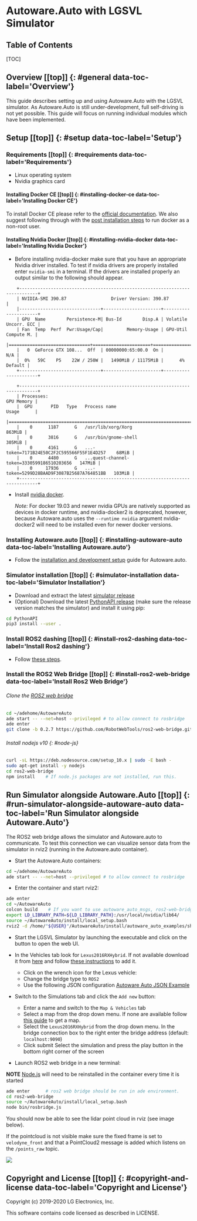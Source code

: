 # Autoware.Auto with LGSVL Simulator [](#top)

<h2> Table of Contents</h2>
[TOC]

## Overview [[top]] {: #general data-toc-label='Overview'}

This guide describes setting up and using Autoware.Auto with the LGSVL simulator. As Autoware.Auto is still under-development, full self-driving is not yet possible. This guide will focus on running individual modules which have been implemented.

## Setup [[top]] {: #setup data-toc-label='Setup'}

### Requirements [[top]] {: #requirements data-toc-label='Requirements'}

- Linux operating system
- Nvidia graphics card

#### Installing Docker CE [[top]] {: #installing-docker-ce data-toc-label='Installing Docker CE'}

To install Docker CE please refer to the [official documentation](https://docs.docker.com/install/linux/docker-ce/ubuntu/). We also suggest following through with the [post installation steps](https://docs.docker.com/install/linux/linux-postinstall/#manage-docker-as-a-non-root-user) to run docker as a non-root user.

#### Installing Nvidia Docker [[top]] {: #installing-nvidia-docker data-toc-label='Installing Nvidia Docker'}

- Before installing nvidia-docker make sure that you have an appropriate Nvidia driver installed. To test if nvidia drivers are properly installed enter `nvidia-smi` in a terminal. If the drivers are installed properly an output similar to the following should appear.

```
    +-----------------------------------------------------------------------------+
    | NVIDIA-SMI 390.87                 Driver Version: 390.87                    |
    |-------------------------------+----------------------+----------------------+
    | GPU  Name        Persistence-M| Bus-Id        Disp.A | Volatile Uncorr. ECC |
    | Fan  Temp  Perf  Pwr:Usage/Cap|         Memory-Usage | GPU-Util  Compute M. |
    |===============================+======================+======================|
    |   0  GeForce GTX 108...  Off  | 00000000:65:00.0  On |                  N/A |
    |  0%   59C    P5    22W / 250W |   1490MiB / 11175MiB |      4%      Default |
    +-------------------------------+----------------------+----------------------+
                                                                                
    +-----------------------------------------------------------------------------+
    | Processes:                                                       GPU Memory |
    |  GPU       PID   Type   Process name                             Usage      |
    |=============================================================================|
    |    0      1187      G   /usr/lib/xorg/Xorg                           863MiB |
    |    0      3816      G   /usr/bin/gnome-shell                         305MiB |
    |    0      4161      G   ...-token=7171B24E50C2F2C595566F55F1E4D257    68MiB |
    |    0      4480      G   ...quest-channel-token=3330599186510203656   147MiB |
    |    0     17936      G   ...-token=5299D28BAAD9F3087B25687A764851BB   103MiB |
    +-----------------------------------------------------------------------------+
```

- Install [nvidia docker](https://github.com/NVIDIA/nvidia-docker).

    *Note:* For docker 19.03 and newer nvidia GPUs are natively supported as devices in docker runtime, and nvidia-docker2 is deprecated, however, because Autoware.auto uses the `--runtime nvidia` argument nvidia-docker2 will need to be installed even for newer docker versions.

### Installing Autoware.auto [[top]] {: #installing-autoware-auto data-toc-label='Installing Autoware.auto'}

- Follow the [installation and development setup](https://autowarefoundation.gitlab.io/autoware.auto/AutowareAuto/installation-and-development.html) guide for Autoware.auto.

### Simulator installation [[top]] {: #simulator-installation data-toc-label='Simulator Installation'}

- Download and extract the latest [simulator release](https://github.com/lgsvl/simulator/releases/latest)
- (Optional) Download the latest [PythonAPI release](https://github.com/lgsvl/PythonAPI/releases/latest) (make sure the release version matches the simulator) and install it using pip:

```bash
cd PythonAPI
pip3 install --user .
```

### Install ROS2 dashing [[top]] {: #install-ros2-dashing data-toc-label='Install Ros2 dashing'}

- Follow [these steps](https://index.ros.org/doc/ros2/Installation/Dashing/Linux-Install-Debians).

### Install the ROS2 Web Bridge [[top]] {: #install-ros2-web-bridge data-toc-label='Install Ros2 Web Bridge'}

###### Clone the [ROS2 web bridge](https://github.com/RobotWebTools/ros2-web-bridge)

```bash
cd ~/adehome/AutowareAuto
ade start -- --net=host --privileged # to allow connect to rosbridge
ade enter
git clone -b 0.2.7 https://github.com/RobotWebTools/ros2-web-bridge.git
```

###### Install nodejs v10 {: #node-js}

```bash
curl -sL https://deb.nodesource.com/setup_10.x | sudo -E bash -
sudo apt-get install -y nodejs
cd ros2-web-bridge
npm install    # If node.js packages are not installed, run this.
```

## Run Simulator alongside Autoware.Auto [[top]] {: #run-simulator-alongside-autoware-auto data-toc-label='Run Simulator alongside Autoware.Auto'}
The ROS2 web bridge allows the simulator and Autoware.auto to communicate. To test this connection we can visualize sensor data from the simulator in rviz2 (running in the Autoware.auto container).

- Start the Autoware.Auto containers:

```bash
cd ~/adehome/AutowareAuto
ade start -- --net=host --privileged # to allow connect to rosbridge
```

- Enter the container and start rviz2:

```bash
ade enter
cd ~/AutowareAuto
colcon build    # If you want to use autoware_auto_msgs, ros2-web-bridge needs compiled them.
export LD_LIBRARY_PATH=${LD_LIBRARY_PATH}:/usr/local/nvidia/lib64/
source ~/AutowareAuto/install/local_setup.bash
rviz2 -d /home/"${USER}"/AutowareAuto/install/autoware_auto_examples/share/autoware_auto_examples/rviz2/autoware.rviz
```

- Start the LGSVL Simulator by launching the executable and click on the button to open the web UI.

- In the Vehicles tab look for `Lexus2016RXHybrid`. If not available download it from [here](https://content.lgsvlsimulator.com/vehicles/lexusrx2016/) and follow [these instructions](https://www.lgsvlsimulator.com/docs/vehicles-tab/#how-to-add-a-vehicle) to add it.
    - Click on the wrench icon for the Lexus vehicle:
    - Change the bridge type to `ROS2`
    - Use the following JSON configuration [Autoware Auto JSON Example](autoware-auto-json-example.md)

- Switch to the Simulations tab and click the `Add new` button:
    - Enter a name and switch to the `Map & Vehicles` tab
    - Select a map from the drop down menu. If none are available follow [this guide](https://www.lgsvlsimulator.com/docs/maps-tab/#where-to-find-maps) to get a map.
    - Select the `Lexus2016RXHybrid` from the drop down menu. In the bridge connection box to the right enter the bridge address (default: `localhost:9090`)
    - Click submit
    Select the simulation and press the play button in the bottom right corner of the screen

- Launch ROS2 web bridge in a new terminal:

**NOTE** [Node.js](#node-js) will need to be reinstalled in the container every time it is started

```bash
ade enter      # ros2 web bridge should be run in ade environment.
cd ros2-web-bridge
source ~/AutowareAuto/install/local_setup.bash
node bin/rosbridge.js
```

You should now be able to see the lidar point cloud in rviz (see image below).

If the pointcloud is not visible make sure the fixed frame is set to `velodyne_front` and that a PointCloud2 message is added which listens on the `/points_raw` topic.

![](images/autoware-auto-rviz.png)



## Copyright and License [[top]] {: #copyright-and-license data-toc-label='Copyright and License'}

Copyright (c) 2019-2020 LG Electronics, Inc.

This software contains code licensed as described in LICENSE.

